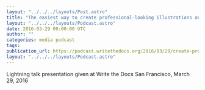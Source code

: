 ```yaml
---
layout: "../../../layouts/Post.astro"
title: "The easiest way to create professional-looking illustrations and diagrams, by Tom Johnson"
layout: "../../../layouts/Podcast.astro"
date: 2016-03-29 00:00:00 UTC
author: ""
categories: media podcast
tags:
publication_url: https://podcast.writethedocs.org/2016/03/29/create-professional-graphics-tom-johnson/
layout: "../../../layouts/Podcast.astro"
---
```


Lightning talk presentation given at Write the Docs San Francisco, March 29, 2016
